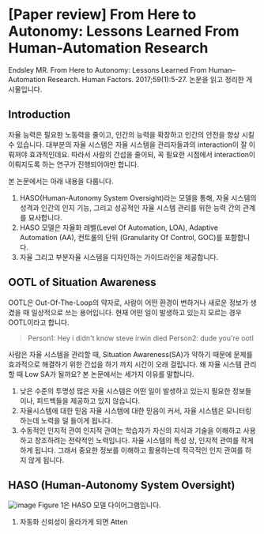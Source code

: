 # [Paper review] From Here to Autonomy: Lessons Learned From Human-Automation Research

Endsley MR. From Here to Autonomy: Lessons Learned From Human–Automation Research. Human Factors. 2017;59(1):5-27.  논문을 읽고 정리한 게시물입니다.
## Introduction
자율 능력은 필요한 노동력을 줄이고, 인간의 능력을 확장하고 인간의 안전을 향상 시킬 수 있습니다. 대부분의 자율 시스템은 자율 시스템을 관리자들과의 interaction이 잘 이뤄져야 효과적인데요. 따라서 사람의 간섭을 줄이되, 꼭 필요한 시점에서 interaction이 이뤄지도록 하는 연구가 진행되어야만 합니다.

본 논문에서는 아래 내용을 다룹니다.
1. HASO(Human-Autonomy System Oversight)라는 모델을 통해, 자율 시스템의 성격과 인간의 인지 기능, 그리고 성공적인 자율 시스템 관리를 위한 능력 간의 관계를 묘사합니다.
2. HASO 모델은 자율화 레벨(Level Of Automation, LOA), Adaptive Automation (AA), 컨트롤의 단위 (Granularity Of Control, GOC)를 포함합니다.
3. 자율 그리고 부분자율 시스템을 디자인하는 가이드라인을 제공합니다.

## OOTL of Situation Awareness
OOTL은 Out-Of-The-Loop의 약자로, 사람이 어떤 환경이 변하거나 새로운 정보가 생겼을 때 일상적으로 쓰는 용어입니다. 현재 어떤 일이 발생하고 있는지 모르는 경우 OOTL이라고 합니다.
> Person1: Hey i didn't know steve irwin died
Person2: dude you're ootl

사람은 자율 시스템을 관리할 때, Situation Awareness(SA)가 약하기 때문에 문제를 효과적으로 해결하기 위한 간섭을 하기 까지 시간이 오래 걸립니다. 왜 자율 시스템 관리할 때 Low SA가 될까요? 본 논문에서는 세가지 이유를 말합니다.
1. 낮은 수준의 투명성
많은 자율 시스템은 어떤 일이 발생하고 있는지 필요한 정보들이나, 피드백들을 제공하고 있지 않습니다.
2. 자율시스템에 대한 믿음
자율 시스템에 대한 믿음이 커서, 자율 시스템은 모니터링하는데 노력을 덜 들이게 됩니다.
3. 수동적인 인지적 관여
인지적 관여는 학습자가 자신의 지식과 기술을 이해하고 사용하고 창조하려는 전략적인 노력입니다.  자율 시스템의 특성 상, 인지적 관여를 작게 하게 됩니다. 그래서 중요한 정보를 이해하고 활용하는데 적극적인 인지 관여를 하지 않게 됩니다.
## HASO (Human-Autonomy System Oversight)
![image](https://user-images.githubusercontent.com/11609881/113097492-ef410280-9231-11eb-9d55-4f615e7c5466.png)
Figure 1은 HASO 모델 다이어그램입니다.
1. 자동화 신뢰성이 올라가게 되면 Atten
<!--stackedit_data:
eyJoaXN0b3J5IjpbLTEzODc3MzczNjMsMTA1MTE2MTk4Miw1OT
MyNzM4NjgsLTE5NzEzNDQwODQsMTI5NTE5MDM5NV19
-->